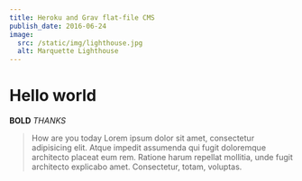 ```yaml
---
title: Heroku and Grav flat-file CMS
publish_date: 2016-06-24
image:
  src: /static/img/lighthouse.jpg
  alt: Marquette Lighthouse
---
```


# Hello world
__BOLD__
*THANKS*
> How are you today
Lorem ipsum dolor sit amet, consectetur adipisicing elit. Atque impedit assumenda qui fugit doloremque architecto placeat eum rem. Ratione harum repellat mollitia, unde fugit architecto explicabo amet. Consectetur, totam, voluptas.